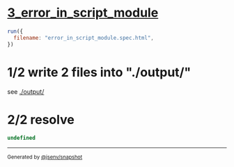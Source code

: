 # [3_error_in_script_module](../../test_plan_logs_browsers.test.mjs#L139)

```js
run({
  filename: "error_in_script_module.spec.html",
})
```

# 1/2 write 2 files into "./output/"

see [./output/](./output/)

# 2/2 resolve

```js
undefined
```

---

<sub>
  Generated by <a href="https://github.com/jsenv/core/tree/main/packages/independent/snapshot">@jsenv/snapshot</a>
</sub>
